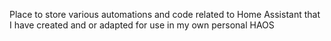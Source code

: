 Place to store various automations and code related to Home Assistant that I have created and or adapted for use in my own personal HAOS
